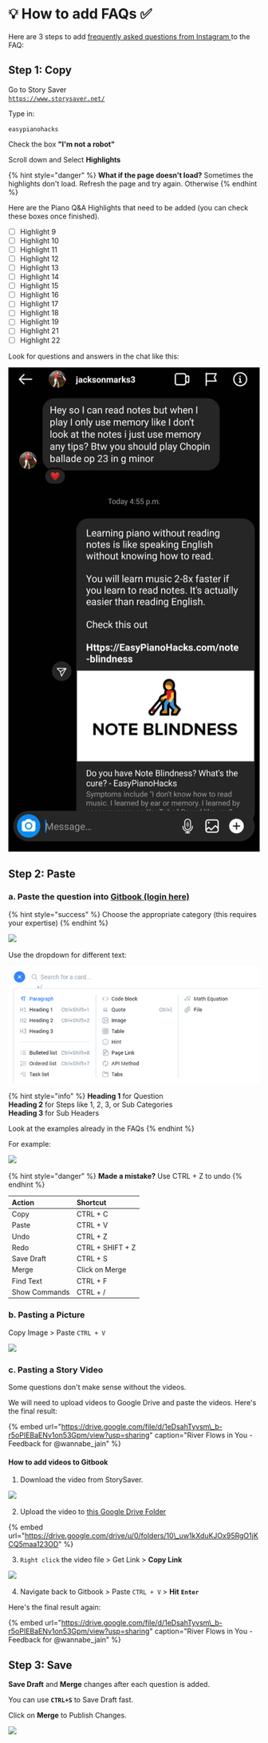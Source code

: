 # 💡 How to add FAQs ✅

Here are 3 steps to add [frequently asked questions from Instagram ](https://www.instagram.com/easypianohacks/)to the FAQ:

## Step 1: Copy

Go to Story Saver   
[`https://www.storysaver.net/`](https://www.storysaver.net/)

Type in:

```text
easypianohacks
```

Check the box **"I'm not a robot"**

Scroll down and Select **Highlights**

{% hint style="danger" %}
**What if the page doesn't load?** Sometimes the highlights don't load. Refresh the page and try again. Otherwise 
{% endhint %}

Here are the Piano Q&A Highlights that need to be added \(you can check these boxes once finished\).

* [ ] Highlight 9
* [ ] Highlight 10
* [ ] Highlight 11
* [ ] Highlight 12
* [ ] Highlight 13
* [ ] Highlight 14
* [ ] Highlight 15
* [ ] Highlight 16
* [ ] Highlight 17
* [ ] Highlight 18
* [ ] Highlight 19
* [ ] Highlight 21
* [ ] Highlight 22

Look for questions and answers in the chat like this:

![](../.gitbook/assets/image.png)

## Step 2: Paste 

### a. Paste the question into [Gitbook \(login here\)](https://app.gitbook.com/login)

{% hint style="success" %}
Choose the appropriate category \(this requires your expertise\)
{% endhint %}

![](https://i.gyazo.com/52bd3b84e4ad0b749ce28a845fd965f0.gif)



Use the dropdown for different text:

![](../.gitbook/assets/image%20%281%29.png)

{% hint style="info" %}
**Heading 1** for Question  
**Heading 2** for Steps like 1, 2, 3, or Sub Categories  
**Heading 3** for Sub Headers  
  
Look at the examples already in the FAQs
{% endhint %}



For example:

![](https://i.gyazo.com/43c5b070b2361573a181f426c2b29877.gif)

{% hint style="danger" %}
**Made a mistake?** Use CTRL + Z to undo
{% endhint %}

| Action | Shortcut |
| :--- | :--- |
| Copy | CTRL + C |
| Paste | CTRL + V |
| Undo | CTRL + Z |
| Redo | CTRL + SHIFT + Z |
| Save Draft | CTRL + S |
| Merge | Click on Merge |
| Find Text | CTRL + F |
| Show Commands | CTRL + / |



### b. Pasting a Picture

Copy Image &gt; Paste  `CTRL + V`

![](https://i.gyazo.com/2eaf0fdd18589b75d99e0c4aea9df519.gif)

### 

### c. Pasting a Story Video

Some questions don't make sense without the videos. 

We will need to upload videos to Google Drive and paste the videos. Here's the final result:

{% embed url="https://drive.google.com/file/d/1eDsahTyvsm\_b-r5oPIEBaENv1on53Gpm/view?usp=sharing" caption="River Flows in You - Feedback for @wannabe\_jain" %}

#### How to add videos to Gitbook

1. Download the video from StorySaver.

![](https://i.gyazo.com/5e6d3417e4ca4f7c2fc5872b5f59bcab.gif)



2. Upload the video to [this Google Drive Folder](https://drive.google.com/drive/u/0/folders/10_uw1kXduKJOx95RgO1jKCQ5maa123OD)

{% embed url="https://drive.google.com/drive/u/0/folders/10\_uw1kXduKJOx95RgO1jKCQ5maa123OD" %}

3. `Right click` the video file &gt; Get Link &gt; **Copy Link**  

![](https://i.gyazo.com/6d63b8d8f85dc9073c5799a0e31c7a4b.gif)

4. Navigate back to Gitbook &gt; Paste `CTRL + V` &gt; **Hit** **`Enter`**

Here's the final result again:

{% embed url="https://drive.google.com/file/d/1eDsahTyvsm\_b-r5oPIEBaENv1on53Gpm/view?usp=sharing" caption="River Flows in You - Feedback for @wannabe\_jain" %}





## Step 3: Save

**Save Draft** and **Merge** changes after each question is added.

You can use **`CTRL+S`** to Save Draft fast.

Click on **Merge** to Publish Changes.

![](https://i.gyazo.com/964783f56f43eae537476ea62dbd0739.gif)







